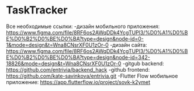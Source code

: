 # TaskTracker

Все необходимые ссылки:
-дизайн мобильного приложения: https://www.figma.com/file/8RF6os2AWqDDk4YcgTUPl3/%D0%A1%D0%BE%D0%B2%D0%BE%D0%BA?type=design&node-id=0-1&mode=design&t=Wna8CNsrXF0U1zOr-0
-дизайн сайта: https://www.figma.com/file/8RF6os2AWqDDk4YcgTUPl3/%D0%A1%D0%BE%D0%B2%D0%BE%D0%BA?type=design&node-id=342-18826&mode=design&t=Wna8CNsrXF0U1zOr-0
-gitgub backend: https://github.com/entrivia/backend_hack
-github frontend: https://github.com/kate-savinkova/entrivia.git
-Flutter Flow мобильное приложение: https://app.flutterflow.io/project/sovk-k2ymet
